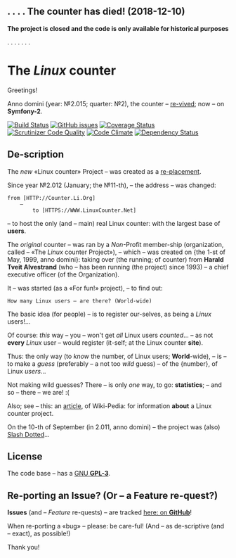 .
.
.
.
The counter has died! (2018-12-10)
----------------------------------
**The project is closed and the code is only available for historical purposes**


.
.
.
.
.
.
.


The *Linux* counter
===================

Greetings!

Anno domini (year: №2.015; quarter: №2),
the counter – [re-vived](https://www.linuxcounter.net); now – on **Symfony-2**.

[![Build Status](http://linuxcounter.net:8080/buildStatus/icon?job=TheLinuxCounterProject)](http://linuxcounter.net:8080/job/TheLinuxCounterProject/)
[![GitHub issues](https://img.shields.io/github/issues/christinloehner/linuxcounter.new.svg)](https://github.com/christinloehner/linuxcounter.new/issues)
[![Coverage Status](https://coveralls.io/repos/alexloehner/linuxcounter.new/badge.svg)](https://coveralls.io/r/alexloehner/linuxcounter.new)
[![Scrutinizer Code Quality](https://scrutinizer-ci.com/g/alexloehner/linuxcounter.new/badges/quality-score.png?b=master)](https://scrutinizer-ci.com/g/alexloehner/linuxcounter.new/?branch=master)
[![Code Climate](https://codeclimate.com/github/alexloehner/linuxcounter.new/badges/gpa.svg)](https://codeclimate.com/github/alexloehner/linuxcounter.new)
[![Dependency Status](https://www.versioneye.com/user/projects/5509756b4996ebef3300004f/badge.svg?style=flat)](https://www.versioneye.com/user/projects/5509756b4996ebef3300004f)

De-scription
------------

The *new* «Linux counter» Project – was created as a [re-placement](http://counter.li.org).

Since year №2.012 (January; the №11-th), – the address – was changed: 

    from [HTTP://Counter.Li.Org]
        –
            to [HTTPS://WWW.LinuxCounter.Net]

– to host the only (and – main) real Linux counter: with the largest base of **users**.

The *original* counter – was ran by a *Non*-Profit member-ship (organization,
called – «The *Linux* counter Project»), – which – was created on 
{the 1-st of May, 1999, anno domini}: taking over (the running; of counter) 
from **Harald Tveit Alvestrand** (who – has been running (the project) 
since 1993) – a chief executive officer (of the Organization).

It – was started (as a «For fun!» project), – to find out: 

    How many Linux users – are there? (World-wide)

The basic idea (for people) – is to register our-selves, as being a *Linux* users!…

Of course: *this* way – you – won't get *all* Linux users *counted*… –
as not **every** *Linux* user – would register (it-self; at the Linux counter **site**).

Thus: the only way (to *know* the number, of Linux users; **World**-wide), – is – 
to make a *guess* (preferably – a not too *wild* guess) – of the {number}, of Linux *users*… 

Not making wild guesses?
There – is only *one* way, to go: **statistics**; – and so – there – we are! :(

Also; see – this: an [article](http://en.wikipedia.org/wiki/Linux_Counter), of Wiki-Pedia:
for information **about** a Linux counter project.

On the 10-th of September (in 2.011, anno domini) – the project was (also) [Slash Dotted](http://linux.slashdot.org/story/11/09/10/1249257/the-linux-counter-relaunches)…

License
-------

The code base – has a [GNU **GPL-3**](LICENSE).

Re-porting an Issue? (Or – a Feature re-quest?)
-----------------------------------------------

**Issues** (and – *Feature* re-quests) – are tracked [here: on **GitHub**](https://github.com/christinloehner/linuxcounter.new/issues)!

When re-porting a «bug» – please: be care-ful!
(And – as de-scriptive (and – exact), as possible!)

Thank you!
